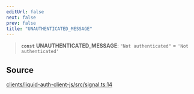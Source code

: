 ```yaml
---
editUrl: false
next: false
prev: false
title: "UNAUTHENTICATED_MESSAGE"
---
```


> **`const`** **UNAUTHENTICATED\_MESSAGE**: `"Not authenticated"` = `'Not authenticated'`

## Source

[clients/liquid-auth-client-js/src/signal.ts:14](https://github.com/algorandfoundation/liquid-auth/blob/8878aa0007608386baa019f80c46f90dd8baec70/clients/liquid-auth-client-js/src/signal.ts#L14)
